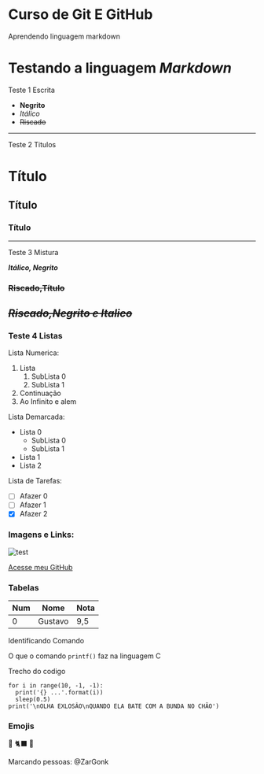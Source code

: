 # Curso de Git E GitHub
 Aprendendo linguagem markdown 

# Testando a linguagem _Markdown_

Teste 1 Escrita
- **Negrito**
- *Itálico*
- ~~Riscado~~
--- 
Teste 2 Titulos
# Título
## Título
### Título
---
Teste 3 Mistura

__*Itálico, Negrito*__
### ~~Riscado,Título~~
~~**_Riscado,Negrito e Italico_**~~
---
### Teste 4 Listas
Lista Numerica:
1. Lista
    1. SubLista 0
    2. SubLista 1
2. Continuação
3. Ao Infinito e alem

Lista Demarcada:
* Lista 0
    * SubLista 0
    * SubLista 1
* Lista 1
* Lista 2

Lista de Tarefas:
- [ ] Afazer 0
- [ ] Afazer 1
- [x] Afazer 2

### Imagens e Links:

![test](https://github.com/user-attachments/assets/6e7779b8-5cfb-4877-bc2f-0d0e9e1dc1f3)

[Acesse meu GitHub](https://github.com/ZarGonk)

### Tabelas

Num | Nome | Nota
---|---|---
0|Gustavo|9,5

Identificando Comando

O que o comando `printf()` faz na linguagem C

Trecho do codigo
``` from time import sleep
for i in range(10, -1, -1):
  print('{} ...'.format(i))
  sleep(0.5)
print('\nOLHA EXLOSÂO\nQUANDO ELA BATE COM A BUNDA NO CHÃO')
```

### Emojis

🖖
🐈‍⬛
🥇

Marcando pessoas:
@ZarGonk


